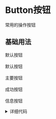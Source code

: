 # Button按钮
常用的操作按钮
## 基础用法

<el-button>默认按钮</el-button>
<br/><br/>
<el-button>默认按钮</el-button>
<br/><br/>
<el-button type="primary">主要按钮</el-button>
<br/><br/>
<el-button type="success">成功按钮</el-button>
<br/><br/>
<el-button type="info">信息按钮</el-button>

<details>
<summary>详细代码</summary>

```vue
hhhh
```
</details>
